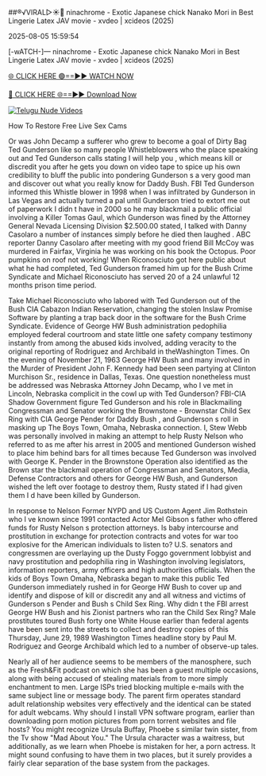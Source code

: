 ##®️√VIRAL▷☀️👄    ninachrome - Exotic Japanese chick Nanako Mori in Best Lingerie Latex JAV movie - xvdeo &#124; xcideos (2025)

2025-08-05 15:59:54



[-wATCH-]—    ninachrome - Exotic Japanese chick Nanako Mori in Best Lingerie Latex JAV movie - xvdeo &#124; xcideos (2025)

[🌐 CLICK HERE 🟢==►► WATCH NOW](https://www.youtucams.com/tracking/githubcom)

[🔴 CLICK HERE 🌐==►► Download Now](https://www.youtucams.com/tracking/githubcom)

[![Telugu Nude Videos](https://i.imgur.com/dJHk4Zq.gif)](https://www.youtucams.com/tracking/githubcom)



How To Restore Free Live Sex Cams

Or was John Decamp a sufferer who grew to become a goal of Dirty Bag Ted Gunderson like so many people Whistleblowers who the place speaking out and Ted Gunderson calls stating  I will help you , which means kill or discredit you after he gets you down on video tape to spice up his own credibility to bluff the public into pondering Gunderson s a very good man and discover out what you really know for Daddy Bush. FBI Ted Gunderson informed this Whistle blower in 1998 when I was infiltrated by Gunderson in Las Vegas and actually turned a pal until Gunderson tried to extort me out of paperwork I didn t have in 2000 so he may blackmail a public official involving a Killer Tomas Gaul, which Gunderson was fined by the Attorney General Nevada Licensing Division $2.500.00 stated,  I talked with Danny Casolaro a number of instances simply before he died then laughed . ABC reporter Danny Casolaro after meeting with my good friend Bill McCoy was murdered in Fairfax, Virginia he was working on his book the Octopus. Poor pumpkins on roof not working! When Riconosciuto got here public about what he had completed, Ted Gunderson framed him up for the Bush Crime Syndicate and Michael Riconosciuto has served 20 of a 24 unlawful 12 months prison time period.

Take Michael Riconosciuto who labored with Ted Gunderson out of the Bush CIA Cabazon Indian Reservation, changing the stolen Inslaw Promise Software by planting a trap back door in the software for the Bush Crime Syndicate. Evidence of George HW Bush administration pedophilia employed federal courtroom and state little one safety company testimony instantly from among the abused kids involved, adding veracity to the original reporting of Rodriguez and Archibald in theWashington Times. On the evening of November 21, 1963 George HW Bush and many involved in the Murder of President John F. Kennedy had been seen partying at Clinton Murchison Sr., residence in Dallas, Texas. One question nonetheless must be addressed was Nebraska Attorney John Decamp, who I ve met in Lincoln, Nebraska complicit in the cowl up with Ted Gunderson? FBI-CIA Shadow Government figure Ted Gunderson and his role in Blackmailing Congressman and Senator working the  Brownstone - Brownstar  Child Sex Ring with CIA George Pender for  Daddy Bush , and Gunderson s roll in masking up The Boys Town, Omaha, Nebraska connection. I, Stew Webb was personally involved in making an attempt to help Rusty Nelson who referred to as me after his arrest in 2005 and mentioned Gunderson wished to place him behind bars for all times because Ted Gunderson was involved with George K. Pender in the  Brownstone Operation  also identified as the  Brown star  the blackmail operation of Congressman and Senators, Media, Defense Contractors and others for George HW Bush, and Gunderson wished the left over footage to destroy them, Rusty stated if I had given them I d have been killed by Gunderson.

In response to Nelson Former NYPD and US Custom Agent Jim Rothstein who I ve known since 1991 contacted Actor Mel Gibson s father who offered funds for Rusty Nelson s protection attorneys. Is baby intercourse and prostitution in exchange for protection contracts and votes for war too explosive for the American individuals to listen to? U.S. senators and congressmen are overlaying up the Dusty Foggo government lobbyist and navy prostitution and pedophilia ring in Washington involving legislators, information reporters, army officers and high authorities officials. When the kids of Boys Town Omaha, Nebraska began to make this public Ted Gunderson immediately rushed in for George HW Bush to cover up and identify and dispose of  kill  or discredit any and all witness and victims of Gunderson s Pender and Bush s Child Sex Ring. Why didn t the FBI arrest George HW Bush and his Zionist partners who ran the Child Sex Ring? Male prostitutes toured Bush forty one White House earlier than federal agents have been sent into the streets to collect and destroy copies of this Thursday, June 29, 1989 Washington Times headline story by Paul M. Rodriguez and George Archibald which led to a number of observe-up tales.

Nearly all of her audience seems to be members of the manosphere, such as the Fresh&Fit podcast on which she has been a guest multiple occasions, along with being accused of stealing materials from to more simply enchantment to men. Large ISPs tried blocking multiple e-mails with the same subject line or message body. The parent firm operates standard adult relationship websites very effectively and the identical can be stated for adult webcams. Why should I install VPN software program, earlier than downloading porn motion pictures from porn torrent websites and file hosts? You might recognize Ursula Buffay, Phoebe s similar twin sister, from the Tv show "Mad About You." The Ursula character was a waitress, but additionally, as we learn when Phoebe is mistaken for her, a porn actress. It might sound confusing to have them in two places, but it surely provides a fairly clear separation of the base system from the packages.